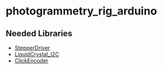 # photogrammetry_rig_arduino

## Needed Libraries

 - [StepperDriver](https://github.com/laurb9/StepperDriver)
 - [LiquidCrystal_I2C](https://github.com/johnrickman/LiquidCrystal_I2C)
 - [ClickEncoder](https://github.com/0xPIT/encoder/blob/master/ClickEncoder.h)